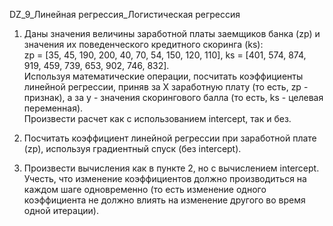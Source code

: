 DZ_9_Линейная регрессия_Логистическая регрессия

1. Даны значения величины заработной платы заемщиков банка (zp) и значения их поведенческого кредитного скоринга (ks):  
   zp = [35, 45, 190, 200, 40, 70, 54, 150, 120, 110], ks = [401, 574, 874, 919, 459, 739, 653, 902, 746, 832].  
   Используя математические операции, посчитать коэффициенты линейной регрессии, приняв за X заработную плату (то есть, zp - признак), а за y - значения скорингового балла (то есть, ks - целевая переменная).  
   Произвести расчет как с использованием intercept, так и без.
   
2. Посчитать коэффициент линейной регрессии при заработной плате (zp), используя градиентный спуск (без intercept).
   
3. Произвести вычисления как в пункте 2, но с вычислением intercept.  
   Учесть, что изменение коэффициентов должно производиться на каждом шаге одновременно (то есть изменение одного коэффициента не должно влиять на изменение другого во время одной итерации).
